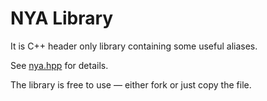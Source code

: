# NYA Library

It is C++ header only library containing some useful aliases.

See [nya.hpp](src/nya.hpp) for details.

The library is free to use — either fork or just copy the file.
